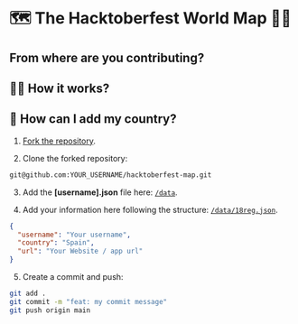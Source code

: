 # 🗺 The Hacktoberfest World Map 🐱‍💻

## From where are you contributing?

## 🐱‍🏍 How it works?

## 🤔 How can I add my country?

1. [Fork the repository](https://github.com/18reg/hacktoberfest-map/fork).

2. Clone the forked repository:

```bash
git@github.com:YOUR_USERNAME/hacktoberfest-map.git
```

3. Add the **[username].json** file here: [`/data`](https://github.com/18reg/hacktoberfest-map/tree/main/data).

4. Add your information here following the structure: [`/data/18reg.json`](https://github.com/18reg/hacktoberfest-map/blob/main/data/18reg.json).

```json
{
  "username": "Your username",
  "country": "Spain",
  "url": "Your Website / app url"
}
```

5. Create a commit and push:

```bash
git add .
git commit -m "feat: my commit message"
git push origin main
```
